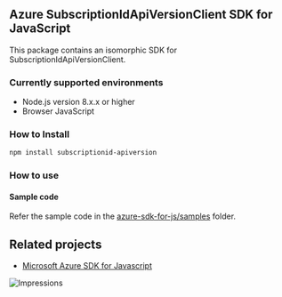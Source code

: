 ## Azure SubscriptionIdApiVersionClient SDK for JavaScript

This package contains an isomorphic SDK for SubscriptionIdApiVersionClient.

### Currently supported environments

- Node.js version 8.x.x or higher
- Browser JavaScript

### How to Install

```bash
npm install subscriptionid-apiversion
```

### How to use

#### Sample code

Refer the sample code in the [azure-sdk-for-js/samples](https://github.com/Azure/azure-sdk-for-js/tree/master/samples) folder.

## Related projects

- [Microsoft Azure SDK for Javascript](https://github.com/Azure/azure-sdk-for-js)


![Impressions](https://azure-sdk-impressions.azurewebsites.net/api/impressions/azure-sdk-for-js%2Fsdk%2Fcdn%2Farm-cdn%2FREADME.png)